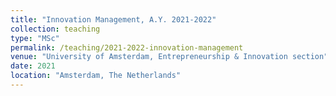 ```yaml
---
title: "Innovation Management, A.Y. 2021-2022"
collection: teaching
type: "MSc"
permalink: /teaching/2021-2022-innovation-management
venue: "University of Amsterdam, Entrepreneurship & Innovation section"
date: 2021
location: "Amsterdam, The Netherlands"
---
```

